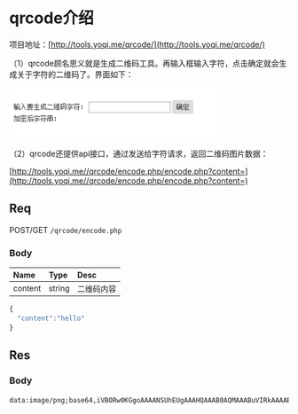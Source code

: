 # qrcode介绍

项目地址：[http://tools.yoqi.me/qrcode/](http://tools.yoqi.me/qrcode/)

（1）qrcode顾名思义就是生成二维码工具。再输入框输入字符，点击确定就会生成关于字符的二维码了。界面如下：

![](/assets/BaiduHi_2017-1-15_12-36-43.png)

（2）qrcode还提供api接口，通过发送给字符请求，返回二维码图片数据：

[http://tools.yoqi.me//qrcode/encode.php/encode.php?content=](http://tools.yoqi.me//qrcode/encode.php/encode.php?content=)

## Req

POST/GET `/qrcode/encode.php`

### Body

| Name | Type | Desc |
| :--- | :--- | :--- |
| content | string | 二维码内容 |

```js
{
  "content":"hello"
}
```

## Res

### Body

```code
data:image/png;base64,iVBORw0KGgoAAAANSUhEUgAAAHQAAAB0AQMAAABuVIRkAAAABlBMVEX///8AAABVwtN+AAAAlElEQVQ4jeWSwQ3DMAwDtYH235IbsKSAJG1/op8hgtjHh2BJrHq9SKKIORLWHwQwt4QFqjdHyqwz7hPWZ+O7vw17kNLPfDds9d9ON6w6RFsZw3FoWc98VtzVvsuqiEm9ZOplXFSaShspZDyWJhLy7NN097NjB0m9NFN2nFyvD1iPujIVsbtByLbaoczY83QxdMav1geb9CVDZUVQxQAAAABJRU5ErkJggg==
```



